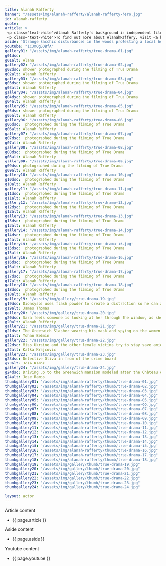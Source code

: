 ```yaml
---
title: Alanah Rafferty
banner: "/assets/img/alanah-rafferty/alanah-rafferty-hero.jpg"
id: alanah-rafferty
quote: 
article: >
 <p class="text-white">Alanah Rafferty's background in independent film, the blogosphere, and on stage, made her a natural choice to play Sara Pullin – the LA movie Star and Bacchae. "I was very drawn to this script because it's visceral – this is a horror movie in service of asking the question, 'Why violence against women?' And I loved playing a Bacchae. The Bacchae in this film are special. The Bacchae in Euripides are strong, ferocious and connected with nature. But here – for the first time – we get to see their smarts – they are the guides to bring you into the world of the classics and the full world of our intellectual inheritance. They're physically strong – and, they are mentally formidable. I would say, the Bacchae are the prime protagonists in this story.  It's their rage at senseless violence that causes them to summon Dionysos. I don’t have to tell you how fun it is as an actress to play the victim and the prime agent – all in service of creating a new kind of cinema."</p>
 <p class="text-white">To find out more about AlanahRaffery, visit <a href="https://www.alanah-rafferty.com/" target="_blank" class="underline mail-link">www.alanah-rafferty.com</a></p>
aside: 'Strange Bacchic disturbances in the woods protesting a local horror movie prompt a police investigation. A shadowy figure emerges.  Calling himself the God of Drama, he believes that he can achieve the seemingly impossible goal of returning drama to its original purpose – of preparing citizens for leadership in democracy. As the horror movie spirals out of control, and the Bacchae are consumed in violence - can officer Ailish Walsh discern the truth before a gruesome Greek drama unfolds? <br> Director James Thomas creates a Greek tragedy for our time. A horror story that looks at the original role of drama – as the companion invention of democracy – to shed light on how modern media is still working in our lives, in hidden ways, to rip us apart. True Drama is an alarm – a rare moment of clarity – a terrifying jolt - and an invitation to enjoy the true transcendental power of drama to help us envision a better Democracy. '
youtube: "1CJmOgGOBfA"
gallery01: "/assets/img/alanah-rafferty/true-drama-01.jpg"
g01dsc: 
g01alt: Alana 
gallery02: "/assets/img/alanah-rafferty/true-drama-02.jpg"
g02dsc: shower photographed during the filming of True Drama 
g02alt: Alanah Rafferty 
gallery03: "/assets/img/alanah-rafferty/true-drama-03.jpg"
g03dsc: shower photographed during the filming of True Drama 
g03alt: Alanah Rafferty 
gallery04: "/assets/img/alanah-rafferty/true-drama-04.jpg"
g04dsc: shower photographed during the filming of True Drama 
g04alt: Alanah Rafferty s
gallery05: "/assets/img/alanah-rafferty/true-drama-05.jpg"
g05dsc: shower photographed during the filming of True Drama 
g05alt: Alanah Rafferty 
gallery06: "/assets/img/alanah-rafferty/true-drama-06.jpg"
g06dsc:  photographed during the filming of True Drama 
g06alt: Alanah Rafferty 
gallery07: "/assets/img/alanah-rafferty/true-drama-07.jpg"
g07dsc:  photographed during the filming of True Drama 
g07alt: Alanah Rafferty 
gallery08: "/assets/img/alanah-rafferty/true-drama-08.jpg"
g08dsc:  photographed during the filming of True Drama 
g08alt: Alanah Rafferty 
gallery09: "/assets/img/alanah-rafferty/true-drama-09.jpg"
g09dsc: photographed during the filming of True Drama 
g09alt: Alanah Rafferty 
gallery10: "/assets/img/alanah-rafferty/true-drama-10.jpg"
g10dsc:  photographed during the filming of True Drama 
g10alt: Alanah Rafferty 
gallery11: "/assets/img/alanah-rafferty/true-drama-11.jpg"
g11dsc:  photographed during the filming of True Drama 
g11alt: Alanah Rafferty 
gallery12: "/assets/img/alanah-rafferty/true-drama-12.jpg"
g12dsc:  photographed during the filming of True Drama 
g12alt: Alanah Rafferty 
gallery13: "/assets/img/alanah-rafferty/true-drama-13.jpg"
g13dsc:  photographed during the filming of True Drama 
g13alt: Alanah Rafferty 
gallery14: "/assets/img/alanah-rafferty/true-drama-14.jpg"
g14dsc:  photographed during the filming of True Drama 
g14alt: Alanah Rafferty 
gallery15: "/assets/img/alanah-rafferty/true-drama-15.jpg"
g15dsc:  photographed during the filming of True Drama 
g15alt: Alanah Rafferty 
gallery16: "/assets/img/alanah-rafferty/true-drama-16.jpg"
g16dsc:  photographed during the filming of True Drama 
g16alt: Alanah Rafferty 
gallery17: "/assets/img/alanah-rafferty/true-drama-17.jpg"
g17dsc:  photographed during the filming of True Drama 
g17alt: Alanah Rafferty 
gallery18: "/assets/img/alanah-rafferty/true-drama-18.jpg"
g18dsc:  photographed during the filming of True Drama 
g18alt: Alanah Rafferty 
gallery19: "/assets/img/gallery/true-drama-19.jpg"
g19dsc: Dionsysos uses flash powder to create a distraction so he can avoid being tased by police
g19alt: James Thomas
gallery20: "/assets/img/gallery/true-drama-20.jpg"
g20dsc: Sara feels someone is looking at her through the window, as she showers in the Slasher's house
g20alt: Alanah Rafferty
gallery21: "/assets/img/gallery/true-drama-21.jpg"
g21dsc: The Greenwich Slasher wearing his mask and spying on the women in the shower
g21alt: Yohan Belmin
gallery22: "/assets/img/gallery/true-drama-22.jpg"
g22dsc: Miss Ukraine and the other female victims try to stay save amid the chaos on set
g22alt: Katka Krajcovic 
gallery23: "/assets/img/gallery/true-drama-23.jpg"
g23dsc: Detective Oliva in from of the crime board
g23alt: Jose Ramos
gallery24: "/assets/img/gallery/true-drama-24.jpg"
g24dsc: Driving up to the Greenwich mansion modeled after the Château de Malmaison in French
g24alt: Jose Ramos
thumbgallery01: "/assets/img/alanah-rafferty/thumb/true-drama-01.jpg"
thumbgallery02: "/assets/img/alanah-rafferty/thumb/true-drama-02.jpg"
thumbgallery03: "/assets/img/alanah-rafferty/thumb/true-drama-03.jpg"
thumbgallery04: "/assets/img/alanah-rafferty/thumb/true-drama-04.jpg"
thumbgallery05: "/assets/img/alanah-rafferty/thumb/true-drama-05.jpg"
thumbgallery06: "/assets/img/alanah-rafferty/thumb/true-drama-06.jpg"
thumbgallery07: "/assets/img/alanah-rafferty/thumb/true-drama-07.jpg"
thumbgallery08: "/assets/img/alanah-rafferty/thumb/true-drama-08.jpg"
thumbgallery09: "/assets/img/alanah-rafferty/thumb/true-drama-09.jpg"
thumbgallery10: "/assets/img/alanah-rafferty/thumb/true-drama-10.jpg"
thumbgallery11: "/assets/img/alanah-rafferty/thumb/true-drama-11.jpg"
thumbgallery12: "/assets/img/alanah-rafferty/thumb/true-drama-12.jpg"
thumbgallery13: "/assets/img/alanah-rafferty/thumb/true-drama-13.jpg"
thumbgallery14: "/assets/img/alanah-rafferty/thumb/true-drama-14.jpg"
thumbgallery15: "/assets/img/alanah-rafferty/thumb/true-drama-15.jpg"
thumbgallery16: "/assets/img/alanah-rafferty/thumb/true-drama-16.jpg"
thumbgallery17: "/assets/img/alanah-rafferty/thumb/true-drama-17.jpg"
thumbgallery18: "/assets/img/alanah-rafferty/thumb/true-drama-18.jpg"
thumbgallery19: "/assets/img/gallery/thumb/true-drama-19.jpg"
thumbgallery20: "/assets/img/gallery/thumb/true-drama-20.jpg"
thumbgallery21: "/assets/img/gallery/thumb/true-drama-21.jpg"
thumbgallery22: "/assets/img/gallery/thumb/true-drama-22.jpg"
thumbgallery23: "/assets/img/gallery/thumb/true-drama-23.jpg"
thumbgallery24: "/assets/img/gallery/thumb/true-drama-24.jpg"

layout: actor
---
```


Article content
* {{ page.article }}

Aside content
* {{ page.aside }}

Youtube content
* {{ page.youtube }}

